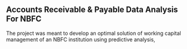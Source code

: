 ## Accounts Receivable & Payable Data Analysis For NBFC

The project was meant to develop an optimal solution of working capital management of an NBFC institution using predictive analysis, 
